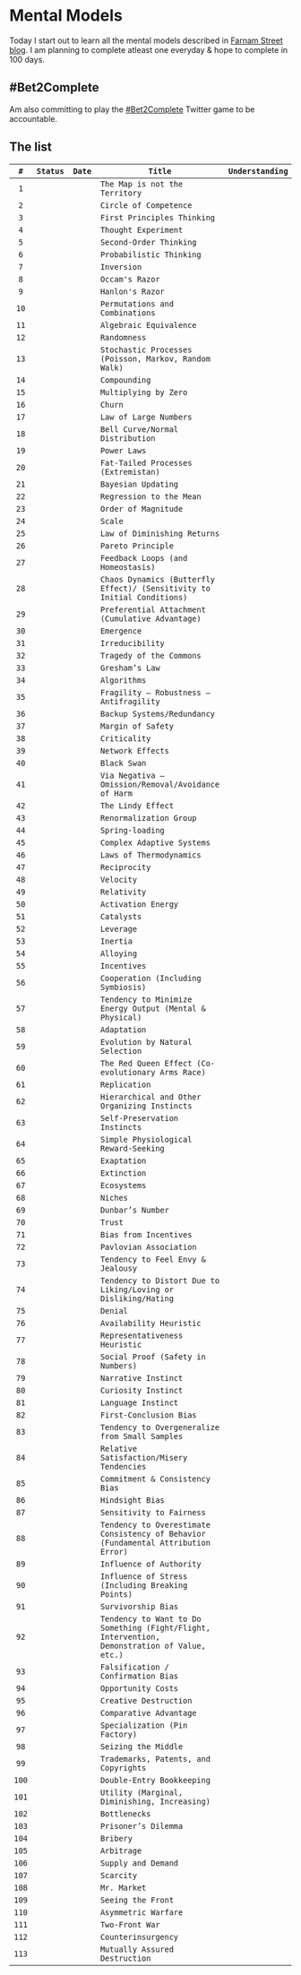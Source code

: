 # Mental Models

Today I start out to learn all the mental models described in [Farnam Street blog][fsblog]. I am planning to complete atleast one everyday & hope to complete in 100 days.

## #Bet2Complete

Am also committing to play the [#Bet2Complete][b2c] Twitter game to be accountable.

## The list

`#`    | `Status` | `Date`   | `Title`                        | `Understanding`
:----: | :------: | :------: | ----------------------------   | ---------------
`1`    |          |          | `The Map is not the Territory` |
`2`    |          |          | `Circle of Competence` |
`3`    |          |          | `First Principles Thinking` |
`4`    |          |          | `Thought Experiment` |
`5`    |          |          | `Second-Order Thinking` |
`6`    |          |          | `Probabilistic Thinking` |
`7`    |          |          | `Inversion` |
`8`    |          |          | `Occam's Razor` |
`9`    |          |          | `Hanlon's Razor` |
`10`    |          |          | `Permutations and Combinations` |
`11`    |          |          | `Algebraic Equivalence` |
`12`    |          |          | `Randomness` |
`13`    |          |          | `Stochastic Processes (Poisson, Markov, Random Walk)` |
`14`    |          |          | `Compounding` |
`15`    |          |          | `Multiplying by Zero` |
`16`    |          |          | `Churn` |
`17`    |          |          | `Law of Large Numbers` |
`18`    |          |          | `Bell Curve/Normal Distribution` |
`19`    |          |          | `Power Laws` |
`20`    |          |          | `Fat-Tailed Processes (Extremistan)` |
`21`    |          |          | `Bayesian Updating` |
`22`    |          |          | `Regression to the Mean` |
`23`    |          |          | `Order of Magnitude` |
`24`    |          |          | `Scale` |
`25`    |          |          | `Law of Diminishing Returns` |
`26`    |          |          | `Pareto Principle` |
`27`    |          |          | `Feedback Loops (and Homeostasis)` |
`28`    |          |          | `Chaos Dynamics (Butterfly Effect)/ (Sensitivity to Initial Conditions)` |
`29`    |          |          | `Preferential Attachment (Cumulative Advantage)` |
`30`    |          |          | `Emergence` |
`31`    |          |          | `Irreducibility ` |
`32`    |          |          | `Tragedy of the Commons` |
`33`    |          |          | `Gresham’s Law` |
`34`    |          |          | `Algorithms` |
`35`    |          |          | `Fragility – Robustness – Antifragility` |
`36`    |          |          | `Backup Systems/Redundancy` |
`37`    |          |          | `Margin of Safety` |
`38`    |          |          | `Criticality` |
`39`    |          |          | `Network Effects` |
`40`    |          |          | `Black Swan` |
`41`    |          |          | `Via Negativa – Omission/Removal/Avoidance of Harm` |
`42`    |          |          | `The Lindy Effect` |
`43`    |          |          | `Renormalization Group` |
`44`    |          |          | `Spring-loading` |
`45`    |          |          | `Complex Adaptive Systems` |
`46`    |          |          | `Laws of Thermodynamics` |
`47`    |          |          | `Reciprocity` |
`48`    |          |          | `Velocity` |
`49`    |          |          | `Relativity` |
`50`    |          |          | `Activation Energy` |
`51`    |          |          | `Catalysts` |
`52`    |          |          | `Leverage` |
`53`    |          |          | `Inertia` |
`54`    |          |          | `Alloying` |
`55`    |          |          | `Incentives` |
`56`    |          |          | `Cooperation (Including Symbiosis)` |
`57`    |          |          | `Tendency to Minimize Energy Output (Mental & Physical)` |
`58`    |          |          | `Adaptation` |
`59`    |          |          | `Evolution by Natural Selection` |
`60`    |          |          | `The Red Queen Effect (Co-evolutionary Arms Race)` |
`61`    |          |          | `Replication` |
`62`    |          |          | `Hierarchical and Other Organizing Instincts` |
`63`    |          |          | `Self-Preservation Instincts` |
`64`    |          |          | `Simple Physiological Reward-Seeking` |
`65`    |          |          | `Exaptation` |
`66`    |          |          | `Extinction` |
`67`    |          |          | `Ecosystems` |
`68`    |          |          | `Niches` |
`69`    |          |          | `Dunbar’s Number` |
`70`    |          |          | `Trust` |
`71`    |          |          | `Bias from Incentives` |
`72`    |          |          | `Pavlovian Association` |
`73`    |          |          | `Tendency to Feel Envy & Jealousy` |
`74`    |          |          | `Tendency to Distort Due to Liking/Loving or Disliking/Hating` |
`75`    |          |          | `Denial ` |
`76`    |          |          | `Availability Heuristic` |
`77`    |          |          | `Representativeness Heuristic` |
`78`    |          |          | `Social Proof (Safety in Numbers)` |
`79`    |          |          | `Narrative Instinct` |
`80`    |          |          | `Curiosity Instinct` |
`81`    |          |          | `Language Instinct` |
`82`    |          |          | `First-Conclusion Bias` |
`83`    |          |          | `Tendency to Overgeneralize from Small Samples` |
`84`    |          |          | `Relative Satisfaction/Misery Tendencies` |
`85`    |          |          | `Commitment & Consistency Bias` |
`86`    |          |          | `Hindsight Bias` |
`87`    |          |          | `Sensitivity to Fairness` |
`88`    |          |          | `Tendency to Overestimate Consistency of Behavior (Fundamental Attribution Error)` |
`89`    |          |          | `Influence of Authority` |
`90`    |          |          | `Influence of Stress (Including Breaking Points)` |
`91`    |          |          | `Survivorship Bias` |
`92`    |          |          | `Tendency to Want to Do Something (Fight/Flight, Intervention, Demonstration of Value, etc.)` |
`93`    |          |          | `Falsification / Confirmation Bias` |
`94`    |          |          | `Opportunity Costs` |
`95`    |          |          | `Creative Destruction` |
`96`    |          |          | `Comparative Advantage` |
`97`    |          |          | `Specialization (Pin Factory)` |
`98`    |          |          | `Seizing the Middle` |
`99`    |          |          | `Trademarks, Patents, and Copyrights` |
`100`    |          |          | `Double-Entry Bookkeeping` |
`101`    |          |          | `Utility (Marginal, Diminishing, Increasing)` |
`102`    |          |          | `Bottlenecks` |
`103`    |          |          | `Prisoner’s Dilemma` |
`104`    |          |          | `Bribery` |
`105`    |          |          | `Arbitrage` |
`106`    |          |          | `Supply and Demand` |
`107`    |          |          | `Scarcity` |
`108`    |          |          | `Mr. Market` |
`109`    |          |          | `Seeing the Front` |
`110`    |          |          | `Asymmetric Warfare` |
`111`    |          |          | `Two-Front War` |
`112`    |          |          | `Counterinsurgency` |
`113`    |          |          | `Mutually Assured Destruction` |

[fsblog]: https://www.fs.blog/mental-models/
[b2c]: https://twitter.com/hashtag/Bet2Complete

